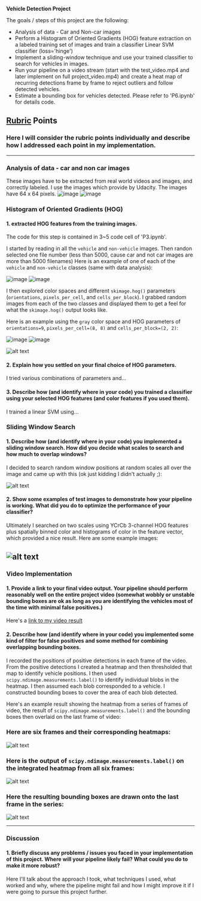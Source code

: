 **Vehicle Detection Project**

The goals / steps of this project are the following:

* Analysis of data - Car and Non-car images
* Perform a Histogram of Oriented Gradients (HOG) feature extraction on a labeled training set of images and train a classifier Linear SVM classifier (loss='hinge')
* Implement a sliding-window technique and use your trained classifier to search for vehicles in images.
* Run your pipeline on a video stream (start with the test_video.mp4 and later implement on full project_video.mp4) and create a heat map of recurring detections frame by frame to reject outliers and follow detected vehicles.
* Estimate a bounding box for vehicles detected.
Please refer to 'P6.ipynb' for details code. 

[//]: # (Image References)
[image1]: ./examples/car_not_car.png
[image2]: ./examples/HOG_example.jpg
[image3]: ./examples/sliding_windows.jpg
[image4]: ./examples/sliding_window.jpg
[image5]: ./examples/bboxes_and_heat.png
[image6]: ./examples/labels_map.png
[image7]: ./examples/output_bboxes.png
[video1]: ./project_video.mp4

## [Rubric](https://review.udacity.com/#!/rubrics/513/view) Points
### Here I will consider the rubric points individually and describe how I addressed each point in my implementation.  

---
### Analysis of data - car and non car images
These images have to be extracted from real world videos and images, and correctly labeled. 
I use the images which provide by Udacity. The images have 64 x 64 pixels.
 ![image](https://github.com/Genzaiwuxian/term1-p6/blob/master/output_images/car_image.png)
 ![image](https://github.com/Genzaiwuxian/term1-p6/blob/master/output_images/car_image.png)

### Histogram of Oriented Gradients (HOG)

#### 1. extracted HOG features from the training images.

The code for this step is contained in 3~5 code cell of 'P3.ipynb'.  

I started by reading in all the `vehicle` and `non-vehicle` images. 
Then randon selected one file number (less than 5000, cause car and not car images are more than 5000 filenames)
Here is an example of one of each of the `vehicle` and `non-vehicle` classes (same with data analysis):

![image](https://github.com/Genzaiwuxian/term1-p6/blob/master/output_images/car_image.png)
![image](https://github.com/Genzaiwuxian/term1-p6/blob/master/output_images/not_car_image.png)

I then explored color spaces and different `skimage.hog()` parameters (`orientations`, `pixels_per_cell`, and `cells_per_block`).  I grabbed random images from each of the two classes and displayed them to get a feel for what the `skimage.hog()` output looks like.

Here is an example using the `gray` color space and HOG parameters of `orientations=9`, `pixels_per_cell=(8, 8)` and `cells_per_block=(2, 2)`:

![image](https://github.com/Genzaiwuxian/term1-p6/blob/master/output_images/car_HOG.png)
![image](https://github.com/Genzaiwuxian/term1-p6/blob/master/output_images/not_car_HOG.png)


![alt text][image2]

#### 2. Explain how you settled on your final choice of HOG parameters.

I tried various combinations of parameters and...

#### 3. Describe how (and identify where in your code) you trained a classifier using your selected HOG features (and color features if you used them).

I trained a linear SVM using...

### Sliding Window Search

#### 1. Describe how (and identify where in your code) you implemented a sliding window search.  How did you decide what scales to search and how much to overlap windows?

I decided to search random window positions at random scales all over the image and came up with this (ok just kidding I didn't actually ;):

![alt text][image3]

#### 2. Show some examples of test images to demonstrate how your pipeline is working.  What did you do to optimize the performance of your classifier?

Ultimately I searched on two scales using YCrCb 3-channel HOG features plus spatially binned color and histograms of color in the feature vector, which provided a nice result.  Here are some example images:

![alt text][image4]
---

### Video Implementation

#### 1. Provide a link to your final video output.  Your pipeline should perform reasonably well on the entire project video (somewhat wobbly or unstable bounding boxes are ok as long as you are identifying the vehicles most of the time with minimal false positives.)
Here's a [link to my video result](./project_video.mp4)


#### 2. Describe how (and identify where in your code) you implemented some kind of filter for false positives and some method for combining overlapping bounding boxes.

I recorded the positions of positive detections in each frame of the video.  From the positive detections I created a heatmap and then thresholded that map to identify vehicle positions.  I then used `scipy.ndimage.measurements.label()` to identify individual blobs in the heatmap.  I then assumed each blob corresponded to a vehicle.  I constructed bounding boxes to cover the area of each blob detected.  

Here's an example result showing the heatmap from a series of frames of video, the result of `scipy.ndimage.measurements.label()` and the bounding boxes then overlaid on the last frame of video:

### Here are six frames and their corresponding heatmaps:

![alt text][image5]

### Here is the output of `scipy.ndimage.measurements.label()` on the integrated heatmap from all six frames:
![alt text][image6]

### Here the resulting bounding boxes are drawn onto the last frame in the series:
![alt text][image7]



---

### Discussion

#### 1. Briefly discuss any problems / issues you faced in your implementation of this project.  Where will your pipeline likely fail?  What could you do to make it more robust?

Here I'll talk about the approach I took, what techniques I used, what worked and why, where the pipeline might fail and how I might improve it if I were going to pursue this project further.  

